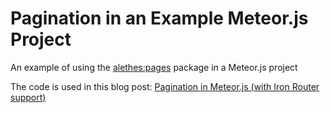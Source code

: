 # Pagination in an Example Meteor.js Project

An example of using the [alethes:pages](https://github.com/alethes/meteor-pages) package in a Meteor.js project

The code is used in this blog post: [Pagination in Meteor.js (with Iron Router support)](http://www.smashingthingstogether.com/pagination-in-meteor-js-with-iron-router-support)
